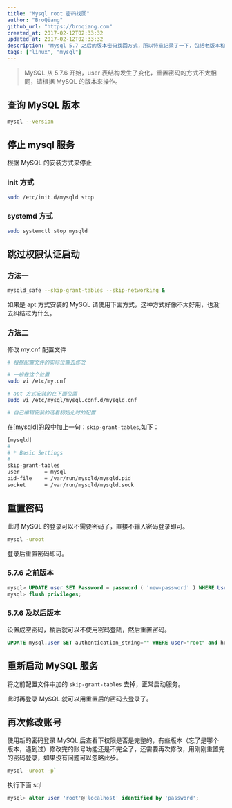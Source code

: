 ```yaml
---
title: "Mysql root 密码找回"
author: "BroQiang"
github_url: "https://broqiang.com"
created_at: 2017-02-12T02:33:32
updated_at: 2017-02-12T02:33:32
description: "Mysql 5.7 之后的版本密码找回方式，所以特意记录了一下，包括老版本和新版本的找回方式"
tags: ["linux", "mysql"]
---
```


> MySQL 从 5.7.6 开始，user 表结构发生了变化，重置密码的方式不太相同，请根据 MySQL 的版本来操作。

## 查询 MySQL 版本

```bash
mysql --version
```

## 停止 mysql 服务

根据 MySQL 的安装方式来停止

### init 方式

```bash
sudo /etc/init.d/mysqld stop
```

### systemd 方式

```bash
sudo systemctl stop mysqld
```

## 跳过权限认证启动

### 方法一

```bash
mysqld_safe --skip-grant-tables --skip-networking &
```

如果是 apt 方式安装的 MySQL 请使用下面方式，这种方式好像不太好用，也没去纠结过为什么。

### 方法二

修改 my.cnf 配置文件

```bash
# 根据配置文件的实际位置去修改

# 一般在这个位置
sudo vi /etc/my.cnf

# apt 方式安装的在下面位置
sudo vi /etc/mysql/mysql.conf.d/mysqld.cnf

# 自己编辑安装的话看初始化时的配置
```

在[mysqld]的段中加上一句：`skip-grant-tables`,如下：

```bash
[mysqld]
#
# * Basic Settings
#
skip-grant-tables
user        = mysql
pid-file    = /var/run/mysqld/mysqld.pid
socket      = /var/run/mysqld/mysqld.sock
```

## 重置密码

此时 MySQL 的登录可以不需要密码了，直接不输入密码登录即可。

```bash
mysql -uroot
```

登录后重置密码即可。

### 5.7.6 之前版本

```sql
mysql> UPDATE user SET Password = password ( 'new-password' ) WHERE User = 'root' ;
mysql> flush privileges;
```

### 5.7.6 及以后版本

设置成空密码，稍后就可以不使用密码登陆，然后重置密码。

```sql
UPDATE mysql.user SET authentication_string="" WHERE user="root" and host = "localhost";
```

## 重新启动 MySQL 服务

将之前配置文件中加的 `skip-grant-tables` 去掉，正常启动服务。

此时再登录 MySQL 就可以用重置后的密码去登录了。

## 再次修改账号

使用新的密码登录 MySQL 后查看下权限是否是完整的，有些版本（忘了是哪个版本，遇到过）修改完的账号功能还是不完全了，还需要再次修改，用刚刚重置完的密码登录，如果没有问题可以忽略此步。

```bash
mysql -uroot -p`
```

执行下面 sql

```sql
mysql> alter user 'root'@'localhost' identified by 'password';
```
